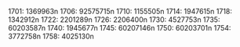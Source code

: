 1701: 1369963n
1706: 92575715n
1710: 1155505n
1714: 1947615n
1718: 1342912n
1722: 2201289n
1726: 2206400n
1730: 4527753n
1735: 60203587n
1740: 1945677n
1745: 60207146n
1750: 60203701n
1754: 3772758n
1758: 4025130n
